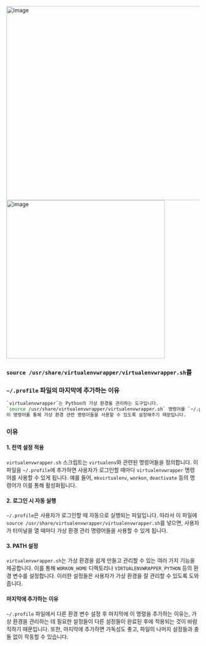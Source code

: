 <img width="506" alt="image" src="https://github.com/user-attachments/assets/018b28a1-6433-44dd-a9a8-388974db7613" /><br>
<img width="413" alt="image" src="https://github.com/user-attachments/assets/a649e837-2528-4a83-90c3-d3090b1f7a79" />



### `source /usr/share/virtualenvwrapper/virtualenvwrapper.sh`를 
### `~/.profile` 파일의 마지막에 추가하는 이유

```bash
`virtualenvwrapper`는 Python의 가상 환경을 관리하는 도구입니다. 
`source /usr/share/virtualenvwrapper/virtualenvwrapper.sh` 명령어를 `~/.profile` 파일의 마지막에 추가하는 이유는, 
이 명령어를 통해 가상 환경 관련 명령어들을 사용할 수 있도록 설정해주기 때문입니다.
```
### 이유

#### 1. 전역 설정 적용
`virtualenvwrapper.sh` 스크립트는 `virtualenv`와 관련된 명령어들을 정의합니다. 이 파일을 `~/.profile`에 추가하면 사용자가 로그인할 때마다 `virtualenvwrapper` 명령어를 사용할 수 있게 됩니다. 예를 들어, `mkvirtualenv`, `workon`, `deactivate` 등의 명령어가 이를 통해 활성화됩니다.

#### 2. 로그인 시 자동 실행
`~/.profile`은 사용자가 로그인할 때 자동으로 실행되는 파일입니다. 따라서 이 파일에 `source /usr/share/virtualenvwrapper/virtualenvwrapper.sh`를 넣으면, 사용자가 터미널을 열 때마다 가상 환경 관리 명령어들을 사용할 수 있게 됩니다.

#### 3. PATH 설정
`virtualenvwrapper.sh`는 가상 환경을 쉽게 만들고 관리할 수 있는 여러 가지 기능을 제공합니다. 이를 통해 `WORKON_HOME` 디렉토리나 `VIRTUALENVWRAPPER_PYTHON` 등의 환경 변수를 설정합니다. 이러한 설정들은 사용자가 가상 환경을 잘 관리할 수 있도록 도와줍니다.

#### 마지막에 추가하는 이유

`~/.profile` 파일에서 다른 환경 변수 설정 후 마지막에 이 명령을 추가하는 이유는, 가상 환경을 관리하는 데 필요한 설정들이 다른 설정들이 완료된 후에 적용되는 것이 바람직하기 때문입니다. 또한, 마지막에 추가하면 가독성도 좋고, 파일의 나머지 설정들과 충돌 없이 작동할 수 있습니다.

